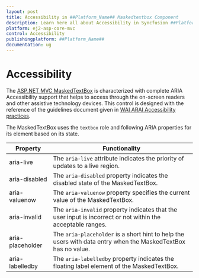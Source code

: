 ```yaml
---
layout: post
title: Accessibility in ##Platform_Name## Maskedtextbox Component
description: Learn here all about Accessibility in Syncfusion ##Platform_Name## Maskedtextbox component of Syncfusion Essential JS 2 and more.
platform: ej2-asp-core-mvc
control: Accessibility
publishingplatform: ##Platform_Name##
documentation: ug
---
```



# Accessibility

The [ASP.NET MVC MaskedTextBox](https://www.syncfusion.com/aspnet-core-ui-controls/input-mas) is characterized with complete ARIA Accessibility support that helps to access through the on-screen readers and other assistive technology devices. This control is designed with the reference of the guidelines document given in [WAI ARAI Accessibility practices](http://www.w3.org/WAI/PF/aria-practices/).

The MaskedTextBox uses the `textbox` role and following ARIA properties for its element based on its state.

| **Property** | **Functionality** |
| --- | --- |
| aria-live | The `aria-live` attribute indicates the priority of updates to a live region. |
| aria-disabled | The `aria-disabled` property indicates the disabled state of the MaskedTextBox. |
| aria-valuenow | The `aria-valuenow` property specifies the current value of the MaskedTextBox. |
| aria-invalid | The `aria-invalid` property indicates that the user input is incorrect or not within the acceptable ranges. |
| aria-placeholder | The `aria-placeholder` is a short hint to help the users with data entry when the MaskedTextBox has no value. |
| aria-labelledby | The `aria-labelledby` property indicates the floating label element of the MaskedTextBox. |